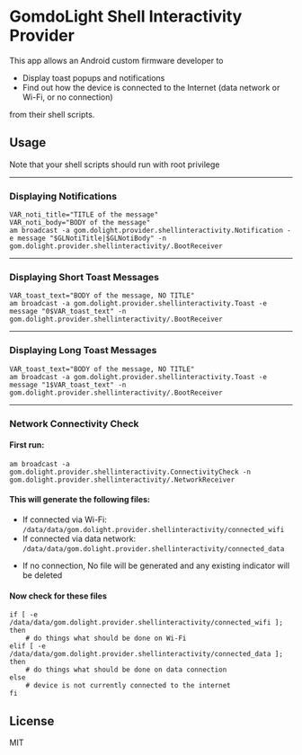 # GomdoLight Shell Interactivity Provider

This app allows an Android custom firmware developer to 
  - Display toast popups and notifications
  - Find out how the device is connected to the Internet (data network or Wi-Fi, or no connection)

from their shell scripts.


## Usage

Note that your shell scripts should run with root privilege

---
### Displaying Notifications
```
VAR_noti_title="TITLE of the message"
VAR_noti_body="BODY of the message"
am broadcast -a gom.dolight.provider.shellinteractivity.Notification -e message "$GLNotiTitle|$GLNotiBody" -n gom.dolight.provider.shellinteractivity/.BootReceiver
```
---
### Displaying Short Toast Messages
```
VAR_toast_text="BODY of the message, NO TITLE"
am broadcast -a gom.dolight.provider.shellinteractivity.Toast -e message "0$VAR_toast_text" -n gom.dolight.provider.shellinteractivity/.BootReceiver
```
---
### Displaying Long Toast Messages
```
VAR_toast_text="BODY of the message, NO TITLE"
am broadcast -a gom.dolight.provider.shellinteractivity.Toast -e message "1$VAR_toast_text" -n gom.dolight.provider.shellinteractivity/.BootReceiver
```
---
### Network Connectivity Check
#### First run:
```
am broadcast -a gom.dolight.provider.shellinteractivity.ConnectivityCheck -n gom.dolight.provider.shellinteractivity/.NetworkReceiver
```
#### This will generate the following files:
* If connected via Wi-Fi: ```/data/data/gom.dolight.provider.shellinteractivity/connected_wifi```
* If connected via data network: ```/data/data/gom.dolight.provider.shellinteractivity/connected_data```
- If no connection, No file will be generated and any existing indicator will be deleted
#### Now check for these files

```
if [ -e /data/data/gom.dolight.provider.shellinteractivity/connected_wifi ]; then
	# do things what should be done on Wi-Fi
elif [ -e /data/data/gom.dolight.provider.shellinteractivity/connected_data ]; then
	# do things what should be done on data connection
else
	# device is not currently connected to the internet
fi
```


## License

MIT
